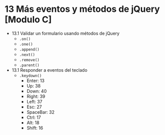 # 13 Más eventos y métodos de jQuery [Modulo C]

- 13.1 Validar un formulario usando métodos de jQuery
   - `.on()`
   - `.one()`
   - `.append()`
   - `.next()`
   - `.remove()`
   - `.parent()`
- 13.1 Responder a eventos del teclado
   - `.keydown()`
      - Enter: 13
      - Up: 38
      - Down: 40
      - Right: 39
      - Left: 37
      - Esc: 27
      - SpaceBar: 32
      - Ctrl: 17
      - Alt: 18
      - Shift: 16